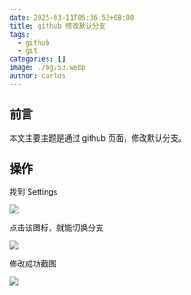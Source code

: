 ```yaml
---
date: 2025-03-11T05:36:53+08:00
title: github 修改默认分支
tags:
  - github
  - git
categories: []
image: ./bg/53.webp
author: carlos
---
```


## 前言

本文主要主题是通过 github 页面，修改默认分支。

## 操作

找到 Settings

![](../00-assets/Pasted%20image%2020250311053457.png)

点击该图标，就能切换分支

![](../00-assets/Pasted%20image%2020250311053541.png)

修改成功截图

![](../00-assets/Pasted%20image%2020250311053628.png)